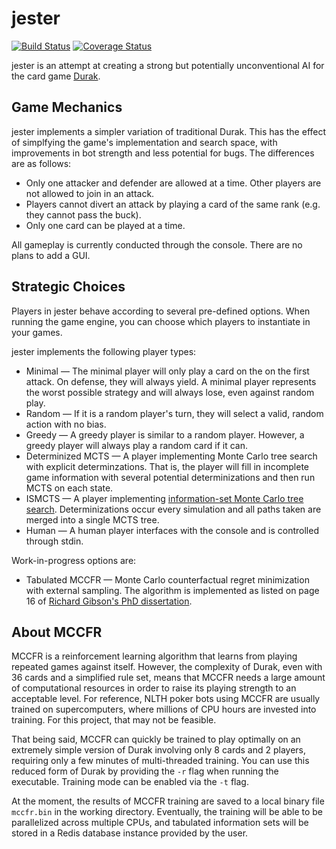 # jester

[![Build Status](https://travis-ci.com/dmhacker/jester.svg?branch=master)](https://travis-ci.com/dmhacker/jester)
[![Coverage Status](https://coveralls.io/repos/github/dmhacker/jester/badge.svg?branch=master)](https://coveralls.io/github/dmhacker/jester?branch=master)

jester is an attempt at creating a strong but 
potentially unconventional AI for the card game [Durak](https://en.wikipedia.org/wiki/Durak).

## Game Mechanics

jester implements a simpler variation of traditional Durak. 
This has the effect of simplfying the game's implementation and 
search space, with improvements in bot strength and less potential for bugs. 
The differences are as follows:

* Only one attacker and defender are allowed at a time. Other
players are not allowed to join in an attack.
* Players cannot divert an attack by playing a card of the same 
rank (e.g. they cannot pass the buck).
* Only one card can be played at a time. 

All gameplay is currently conducted through the console. 
There are no plans to add a GUI.

## Strategic Choices

Players in jester behave according to several pre-defined options.
When running the game engine, you can choose which players to 
instantiate in your games.

jester implements the following player types:

* Minimal — The minimal player will only play a card on the
on the first attack. On defense, they will always yield. 
A minimal player represents the worst possible
strategy and will always lose, even against random play.
* Random — If it is a random player's turn, they will select
a valid, random action with no bias.
* Greedy — A greedy player is similar to a random player.
However, a greedy player will always play a random card if it can. 
* Determinized MCTS — A player implementing Monte Carlo tree
search with explicit determinzations. That is, the player will
fill in incomplete game information with several potential 
determinizations and then run MCTS on each state.
* ISMCTS — A player implementing 
[information-set Monte Carlo tree search](http://eprints.whiterose.ac.uk/75048/1/CowlingPowleyWhitehouse2012.pdf). 
Determinizations occur every simulation and all paths taken 
are merged into a single MCTS tree.
* Human — A human player interfaces with the console and is 
controlled through stdin.

Work-in-progress options are:

* Tabulated MCCFR — Monte Carlo counterfactual regret minimization 
with external sampling. The algorithm is implemented as listed on page 16
of [Richard Gibson's PhD dissertation](http://poker.cs.ualberta.ca/publications/gibson.phd.pdf). 

## About MCCFR

MCCFR is a reinforcement learning algorithm that learns from playing 
repeated games against itself. However, the complexity of Durak,
even with 36 cards and a simplified rule set, means that MCCFR needs 
a large amount of computational resources in order to raise its
playing strength to an acceptable level. For reference, NLTH poker bots
using MCCFR are usually trained on supercomputers, where millions of CPU
hours are invested into training. For this project, that may not be feasible.

That being said, MCCFR can quickly be trained to play optimally on an extremely 
simple version of Durak involving only 8 cards and 2 players, requiring only 
a few minutes of multi-threaded training. You can use this reduced form 
of Durak by providing the `-r` flag when running the executable. Training
mode can be enabled via the `-t` flag.

At the moment, the results of MCCFR training are saved to a local binary file 
`mccfr.bin` in the working directory. Eventually, the training will be able to
be parallelized across multiple CPUs, and tabulated information sets will be
stored in a Redis database instance provided by the user. 
